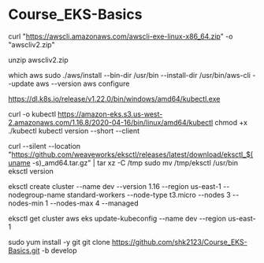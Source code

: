# Course_EKS-Basics

curl "https://awscli.amazonaws.com/awscli-exe-linux-x86_64.zip" -o "awscliv2.zip"

unzip awscliv2.zip

which aws
sudo ./aws/install --bin-dir /usr/bin --install-dir /usr/bin/aws-cli --update
aws --version
aws configure


https://dl.k8s.io/release/v1.22.0/bin/windows/amd64/kubectl.exe

curl -o kubectl https://amazon-eks.s3.us-west-2.amazonaws.com/1.16.8/2020-04-16/bin/linux/amd64/kubectl
chmod +x ./kubectl
kubectl version --short --client

curl --silent --location "https://github.com/weaveworks/eksctl/releases/latest/download/eksctl_$(uname -s)_amd64.tar.gz" | tar xz -C /tmp
sudo mv /tmp/eksctl /usr/bin
eksctl version

eksctl create cluster --name dev --version 1.16 --region us-east-1 --nodegroup-name standard-workers --node-type t3.micro --nodes 3 --nodes-min 1 --nodes-max 4 --managed

eksctl get cluster
aws eks update-kubeconfig --name dev --region us-east-1

sudo yum install -y git
git clone https://github.com/shk2123/Course_EKS-Basics.git -b develop

